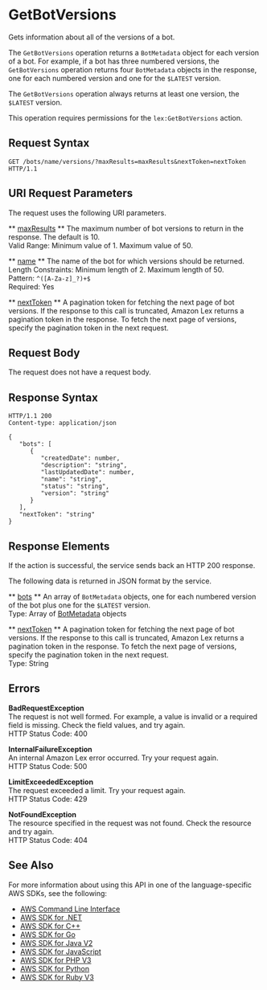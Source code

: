 # GetBotVersions<a name="API_GetBotVersions"></a>

Gets information about all of the versions of a bot\.

The `GetBotVersions` operation returns a `BotMetadata` object for each version of a bot\. For example, if a bot has three numbered versions, the `GetBotVersions` operation returns four `BotMetadata` objects in the response, one for each numbered version and one for the `$LATEST` version\. 

The `GetBotVersions` operation always returns at least one version, the `$LATEST` version\.

This operation requires permissions for the `lex:GetBotVersions` action\.

## Request Syntax<a name="API_GetBotVersions_RequestSyntax"></a>

```
GET /bots/name/versions/?maxResults=maxResults&nextToken=nextToken HTTP/1.1
```

## URI Request Parameters<a name="API_GetBotVersions_RequestParameters"></a>

The request uses the following URI parameters\.

 ** [maxResults](#API_GetBotVersions_RequestSyntax) **   <a name="lex-GetBotVersions-request-maxResults"></a>
The maximum number of bot versions to return in the response\. The default is 10\.  
Valid Range: Minimum value of 1\. Maximum value of 50\.

 ** [name](#API_GetBotVersions_RequestSyntax) **   <a name="lex-GetBotVersions-request-name"></a>
The name of the bot for which versions should be returned\.  
Length Constraints: Minimum length of 2\. Maximum length of 50\.  
Pattern: `^([A-Za-z]_?)+$`   
Required: Yes

 ** [nextToken](#API_GetBotVersions_RequestSyntax) **   <a name="lex-GetBotVersions-request-nextToken"></a>
A pagination token for fetching the next page of bot versions\. If the response to this call is truncated, Amazon Lex returns a pagination token in the response\. To fetch the next page of versions, specify the pagination token in the next request\. 

## Request Body<a name="API_GetBotVersions_RequestBody"></a>

The request does not have a request body\.

## Response Syntax<a name="API_GetBotVersions_ResponseSyntax"></a>

```
HTTP/1.1 200
Content-type: application/json

{
   "bots": [ 
      { 
         "createdDate": number,
         "description": "string",
         "lastUpdatedDate": number,
         "name": "string",
         "status": "string",
         "version": "string"
      }
   ],
   "nextToken": "string"
}
```

## Response Elements<a name="API_GetBotVersions_ResponseElements"></a>

If the action is successful, the service sends back an HTTP 200 response\.

The following data is returned in JSON format by the service\.

 ** [bots](#API_GetBotVersions_ResponseSyntax) **   <a name="lex-GetBotVersions-response-bots"></a>
An array of `BotMetadata` objects, one for each numbered version of the bot plus one for the `$LATEST` version\.  
Type: Array of [BotMetadata](API_BotMetadata.md) objects

 ** [nextToken](#API_GetBotVersions_ResponseSyntax) **   <a name="lex-GetBotVersions-response-nextToken"></a>
A pagination token for fetching the next page of bot versions\. If the response to this call is truncated, Amazon Lex returns a pagination token in the response\. To fetch the next page of versions, specify the pagination token in the next request\.   
Type: String

## Errors<a name="API_GetBotVersions_Errors"></a>

 **BadRequestException**   
The request is not well formed\. For example, a value is invalid or a required field is missing\. Check the field values, and try again\.  
HTTP Status Code: 400

 **InternalFailureException**   
An internal Amazon Lex error occurred\. Try your request again\.  
HTTP Status Code: 500

 **LimitExceededException**   
The request exceeded a limit\. Try your request again\.  
HTTP Status Code: 429

 **NotFoundException**   
The resource specified in the request was not found\. Check the resource and try again\.  
HTTP Status Code: 404

## See Also<a name="API_GetBotVersions_SeeAlso"></a>

For more information about using this API in one of the language\-specific AWS SDKs, see the following:
+  [AWS Command Line Interface](https://docs.aws.amazon.com/goto/aws-cli/lex-models-2017-04-19/GetBotVersions) 
+  [AWS SDK for \.NET](https://docs.aws.amazon.com/goto/DotNetSDKV3/lex-models-2017-04-19/GetBotVersions) 
+  [AWS SDK for C\+\+](https://docs.aws.amazon.com/goto/SdkForCpp/lex-models-2017-04-19/GetBotVersions) 
+  [AWS SDK for Go](https://docs.aws.amazon.com/goto/SdkForGoV1/lex-models-2017-04-19/GetBotVersions) 
+  [AWS SDK for Java V2](https://docs.aws.amazon.com/goto/SdkForJavaV2/lex-models-2017-04-19/GetBotVersions) 
+  [AWS SDK for JavaScript](https://docs.aws.amazon.com/goto/AWSJavaScriptSDK/lex-models-2017-04-19/GetBotVersions) 
+  [AWS SDK for PHP V3](https://docs.aws.amazon.com/goto/SdkForPHPV3/lex-models-2017-04-19/GetBotVersions) 
+  [AWS SDK for Python](https://docs.aws.amazon.com/goto/boto3/lex-models-2017-04-19/GetBotVersions) 
+  [AWS SDK for Ruby V3](https://docs.aws.amazon.com/goto/SdkForRubyV3/lex-models-2017-04-19/GetBotVersions) 